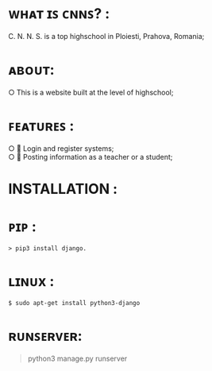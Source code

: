 # ᴡʜᴀᴛ ɪꜱ ᴄɴɴꜱ? :
  C. N. N. S. is a top highschool in Ploiesti, Prahova, Romania;

# ᴀʙᴏᴜᴛ:
  ○ This is a website built at the level of highschool;
  
# ꜰᴇᴀᴛᴜʀᴇꜱ :
  ○ 👥 Login and register systems; <br />
  ○ 💼 Posting information as a teacher or a student;

# INSTALLATION :
  # ᴘɪᴘ :
    > pip3 install django.
  # ʟɪɴᴜx :
    $ sudo apt-get install python3-django

# ʀᴜɴꜱᴇʀᴠᴇʀ:
  > python3 manage.py runserver
